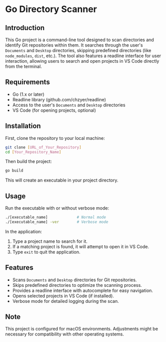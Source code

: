 
# Go Directory Scanner

## Introduction
This Go project is a command-line tool designed to scan directories and identify Git repositories within them. It searches through the user's `Documents` and `Desktop` directories, skipping predefined directories (like `node_modules`, `dist`, etc.). The tool also features a readline interface for user interaction, allowing users to search and open projects in VS Code directly from the terminal.

## Requirements
- Go (1.x or later)
- Readline library (github.com/chzyer/readline)
- Access to the user's `Documents` and `Desktop` directories
- VS Code (for opening projects, optional)

## Installation

First, clone the repository to your local machine:

```sh
git clone [URL_of_Your_Repository]
cd [Your_Repository_Name]
```

Then build the project:

```sh
go build
```

This will create an executable in your project directory.

## Usage

Run the executable with or without verbose mode:

```sh
./[executable_name]             # Normal mode
./[executable_name] -ver        # Verbose mode
```

In the application:

1. Type a project name to search for it.
2. If a matching project is found, it will attempt to open it in VS Code.
3. Type `exit` to quit the application.

## Features

- Scans `Documents` and `Desktop` directories for Git repositories.
- Skips predefined directories to optimize the scanning process.
- Provides a readline interface with autocomplete for easy navigation.
- Opens selected projects in VS Code (if installed).
- Verbose mode for detailed logging during the scan.

## Note

This project is configured for macOS environments. Adjustments might be necessary for compatibility with other operating systems.
